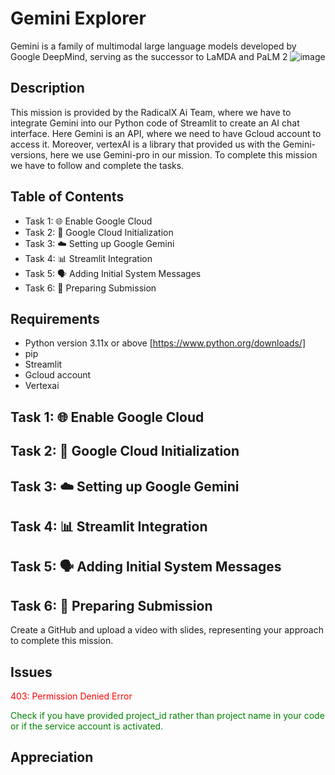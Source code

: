 # Gemini Explorer
  Gemini is a family of multimodal large language models developed by Google DeepMind, serving as the successor to LaMDA and PaLM 2
 ![image](https://github.com/AnikethRai/Gemini_Explorer/assets/95706188/a86760e0-91b5-40b8-97ca-65e8c7e7b12a)

## Description

This mission is provided by the RadicalX Ai Team, where we have to integrate Gemini into our Python code of Streamlit to create an AI chat interface. Here Gemini is an API, where we need to have Gcloud account to access it.
Moreover, vertexAI is a library that provided us with the Gemini-versions, here we use Gemini-pro in our mission. To complete this mission we have to follow and complete the tasks.

## Table of Contents

- Task 1: 🌐 Enable Google Cloud
- Task 2: 🧬 Google Cloud Initialization
- Task 3: ☁️ Setting up Google Gemini
- Task 4: 📊 Streamlit Integration
- Task 5: 🗣️ Adding Initial System Messages
- Task 6: 📄 Preparing Submission

## Requirements

- Python version 3.11x or above [https://www.python.org/downloads/]
- pip
- Streamlit
- Gcloud account
- Vertexai
## Task 1: 🌐 Enable Google Cloud

## Task 2: 🧬 Google Cloud Initialization

## Task 3: ☁️ Setting up Google Gemini

## Task 4: 📊 Streamlit Integration

## Task 5: 🗣️ Adding Initial System Messages

## Task 6: 📄 Preparing Submission
  Create a GitHub and upload a video with slides, representing your approach to complete this mission.
  
##  Issues
   <p style='color:red'>403: Permission Denied Error </p>
   <p style= 'color:green'> Check if you have provided project_id rather than project name in your code or if the service account is activated. </p>


## Appreciation

